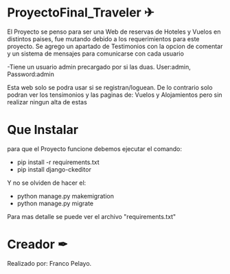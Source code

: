 # ProyectoFinal_Traveler ✈

El Proyecto se penso para ser una Web de reservas de Hoteles y Vuelos en distintos paises, fue mutando debido a los requerimientos para este proyecto.
Se agrego un apartado de Testimonios con la opcion de comentar y un sistema de mensajes para comunicarse con cada usuario

-Tiene un usuario admin precargado por si las duas. User:admin, Password:admin

Esta web solo se podra usar si se registran/loguean. De lo contrario solo podran ver los tensimonios y las paginas de: Vuelos y Alojamientos pero sin realizar ningun alta de estas 

# Que Instalar

para que el Proyecto funcione debemos ejecutar el comando:
- pip install -r requirements.txt
- pip install django-ckeditor

Y no se olviden de hacer el:
- python manage.py makemigration
- python manage.py migrate

Para mas detalle se puede ver el archivo "requirements.txt"

# Creador ✒
Realizado por: Franco Pelayo.

